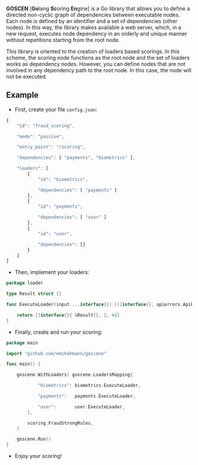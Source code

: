 **GOSCEN** [**Go**lang **Sc**oring **En**gine] is a Go library that allows you to define a directed non-cyclic graph of dependencies between executable nodes. Each node is defined by an identifier and a set of dependencies (other nodes). In this way, the library makes available a web server, which, in a new request, executes node dependency in an orderly and unique manner without repetitions starting from the root node.

This library is oriented to the creation of loaders based scorings. In this scheme, the scoring node functions as the root node and the set of loaders works as dependency nodes. However, you can define nodes that are not involved in any dependency path to the root node. In this case, the node will not be executed.

## Example

* First, create your file `config.json`:

```javascript
{
    "id": "fraud_scoring",

    "mode": "passive",

    "entry_point": "/scoring",

    "dependencies": [ "payments", "biometrics" ],

    "loaders": [
        {
            "id": "biometrics",

            "dependencies": [ "payments" ]
        },
        {
            "id": "payments",

            "dependencies": [ "user" ]
        },
        {
            "id": "user",

            "dependencies": []
        }
    ]
}
```

* Then, implement your loaders:

```go
package loader

type Result struct {}

func ExecuteLoader(input ...interface{}) ([]interface{}, apierrors.ApiError) {

    return []interface{}{ &Result{}, }, nil
}
```

* Finally, create and run your scoring:

```go
package main

import "github.com/emikohmann/goscene"

func main() {

    goscene.WithLoaders( goscene.LoadersMapping{

            "biometrics": biometrics.ExecuteLoader,

            "payments":   payments.ExecuteLoader,

            "user":       user.ExecuteLoader,
        },

        scoring.FraudStrongRules,
    )

    goscene.Run()
}
```

* Enjoy your scoring!